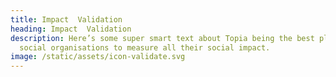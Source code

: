 ```yaml
---
title: Impact  Validation
heading: Impact  Validation
description: Here’s some super smart text about Topia being the best place for
  social organisations to measure all their social impact.
image: /static/assets/icon-validate.svg
---
```

